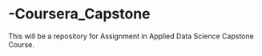 # -Coursera_Capstone
This will be a repository for Assignment in Applied Data Science Capstone Course. 
